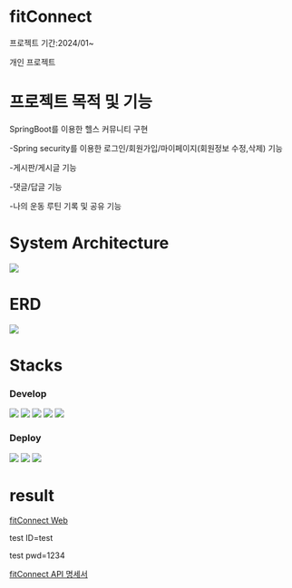 # fitConnect
프로젝트 기간:2024/01~

개인 프로젝트

# 프로젝트 목적 및 기능
SpringBoot를 이용한 헬스 커뮤니티 구현

-Spring security를 이용한 로그인/회원가입/마이페이지(회원정보 수정,삭제) 기능

-게시판/게시글 기능

-댓글/답글 기능

-나의 운동 루틴 기록 및 공유 기능

# System Architecture
<img src="https://github.com/Jaehyunnnlee/fitConnect/assets/117609943/8b0f67a7-5ea3-4147-8774-13f29858ee28">

# ERD
<img src="https://github.com/Jaehyunnnlee/fitConnect/assets/117609943/8eae6dfa-ad21-421f-a9b5-bf455a202abc">

# Stacks

### Develop
<img src="https://img.shields.io/badge/springBoot-6DB33F?style=for-the-badge&logo=springBoot&logoColor=white"> <img src="https://img.shields.io/badge/springsecurity-6DB33F?style=for-the-badge&logo=springsecurity&logoColor=white"> <img src="https://img.shields.io/badge/mysql-4479A1?style=for-the-badge&logo=mysql&logoColor=white">  <img src="https://img.shields.io/badge/html5-E34F26?style=for-the-badge&logo=html5&logoColor=white"> <img src="https://img.shields.io/badge/css3-1572B6?style=for-the-badge&logo=css3&logoColor=white"> 

### Deploy
<img src="https://img.shields.io/badge/amazon ec2-FF9900?style=for-the-badge&logo=amazonec2&logoColor=white"> <img src="https://img.shields.io/badge/amazon rds-527FFF?style=for-the-badge&logo=amazonrds&logoColor=white"> <img src="https://img.shields.io/badge/ubuntu-E95420?style=for-the-badge&logo=ubuntu&logoColor=white">

# result

[fitConnect Web](http://18.224.105.242:8080)

test ID=test

test pwd=1234

[fitConnect API 명세서](https://documenter.getpostman.com/view/32546490/2sA35EZ2k4)

<!-- [개요 & 이슈 및 해결](https://uttermost-forger-7ef.notion.site/fitConnect-ff17dec45d8a4ef3ba3fb71f80a23955?pvs=4) -->

<!-- ###### 메인페이지(로그인 전)
<img src="https://github.com/Jaehyunnnlee/fitConnect/assets/117609943/645d80a3-030b-4977-8f75-8fa29a7e5394" width="600" height="400">

<details>
<summary>결과물 더보기</summary>
  
###### 메인페이지(로그인 후)
<img src="https://github.com/Jaehyunnnlee/fitConnect/assets/117609943/1c0e32eb-cf9e-41c4-90f0-d20497bd7f6a" width="600" height="400">

###### 마이페이지
<img src="https://github.com/Jaehyunnnlee/fitConnect/assets/117609943/cfadb724-ec4c-452c-b69d-a884a19104bf" width="600" height="400">

###### 게시판
<img src="https://github.com/Jaehyunnnlee/fitConnect/assets/117609943/bcbe8edb-fd85-4a4d-8a2a-303d8faafde8" width="600" height="400">

###### 게시글&댓글
<img src="https://github.com/Jaehyunnnlee/fitConnect/assets/117609943/9644a729-5e09-4258-91e1-9c63a23cfe7d" width="600" height="400">

###### 답글
<img src="https://github.com/Jaehyunnnlee/fitConnect/assets/117609943/751f5f4f-c798-41b9-8e0e-250d538e92b0" width="600" height="400">

</details> -->
